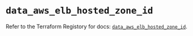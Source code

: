 # `data_aws_elb_hosted_zone_id`

Refer to the Terraform Registory for docs: [`data_aws_elb_hosted_zone_id`](https://www.terraform.io/docs/providers/aws/d/elb_hosted_zone_id).
